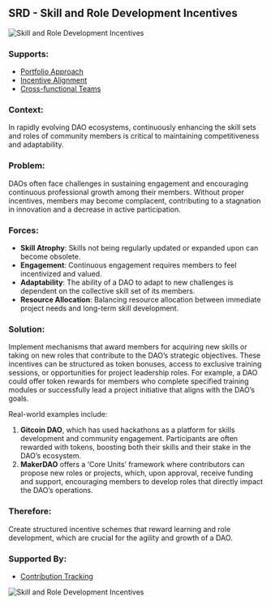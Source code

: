 ## SRD - Skill and Role Development Incentives

![Skill and Role Development Incentives](./output/illustrations/skill_and_role_development_incentives.png)

### Supports:

* [Portfolio Approach](./portfolio_approach.html)
* [Incentive Alignment](./incentive_alignment.html)
* [Cross-functional Teams](./cross_functional_teams.html)

### Context:

In rapidly evolving DAO ecosystems, continuously enhancing the skill sets and roles of community members is critical to maintaining competitiveness and adaptability.

### Problem:

DAOs often face challenges in sustaining engagement and encouraging continuous professional growth among their members. Without proper incentives, members may become complacent, contributing to a stagnation in innovation and a decrease in active participation.

### Forces:

- **Skill Atrophy**: Skills not being regularly updated or expanded upon can become obsolete.
- **Engagement**: Continuous engagement requires members to feel incentivized and valued.
- **Adaptability**: The ability of a DAO to adapt to new challenges is dependent on the collective skill set of its members.
- **Resource Allocation**: Balancing resource allocation between immediate project needs and long-term skill development.

### Solution:

Implement mechanisms that award members for acquiring new skills or taking on new roles that contribute to the DAO’s strategic objectives. These incentives can be structured as token bonuses, access to exclusive training sessions, or opportunities for project leadership roles. For example, a DAO could offer token rewards for members who complete specified training modules or successfully lead a project initiative that aligns with the DAO’s goals.

Real-world examples include:
1. **Gitcoin DAO**, which has used hackathons as a platform for skills development and community engagement. Participants are often rewarded with tokens, boosting both their skills and their stake in the DAO’s ecosystem.
2. **MakerDAO** offers a ‘Core Units’ framework where contributors can propose new roles or projects, which, upon approval, receive funding and support, encouraging members to develop roles that directly impact the DAO’s operations.

### Therefore:

Create structured incentive schemes that reward learning and role development, which are crucial for the agility and growth of a DAO.

### Supported By:

* [Contribution Tracking](./contribution_tracking.html)

![Skill and Role Development Incentives](./output/skill_and_role_development_incentives_specific_graph.png)
